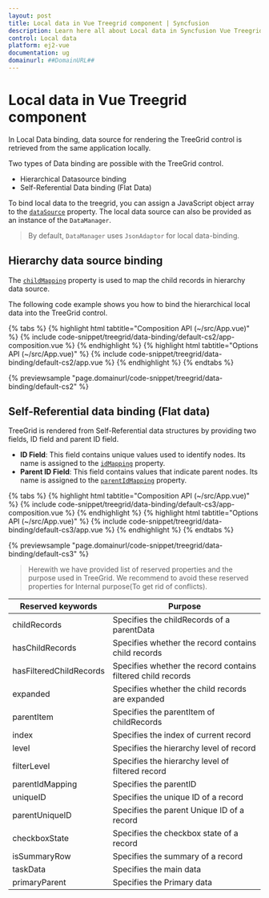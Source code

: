 ```yaml
---
layout: post
title: Local data in Vue Treegrid component | Syncfusion
description: Learn here all about Local data in Syncfusion Vue Treegrid component of Syncfusion Essential JS 2 and more.
control: Local data 
platform: ej2-vue
documentation: ug
domainurl: ##DomainURL##
---
```


# Local data in Vue Treegrid component

In Local Data binding, data source for rendering the TreeGrid control is retrieved from the same application locally.

Two types of Data binding are possible with the TreeGrid control.

* Hierarchical Datasource binding
* Self-Referential Data binding (Flat Data)

To bind local data to the treegrid, you can assign a JavaScript object array to the [`dataSource`](https://ej2.syncfusion.com/vue/documentation/api/treegrid#datasource) property. The local data source can also be provided as an instance of the `DataManager`.

> By default, `DataManager` uses `JsonAdaptor` for local data-binding.

## Hierarchy data source binding

The [`childMapping`](https://ej2.syncfusion.com/vue/documentation/api/treegrid#childMapping) property is used to map the child records in hierarchy data source.

The following code example shows you how to bind the hierarchical local data into the TreeGrid control.

{% tabs %}
{% highlight html tabtitle="Composition API (~/src/App.vue)" %}
{% include code-snippet/treegrid/data-binding/default-cs2/app-composition.vue %}
{% endhighlight %}
{% highlight html tabtitle="Options API (~/src/App.vue)" %}
{% include code-snippet/treegrid/data-binding/default-cs2/app.vue %}
{% endhighlight %}
{% endtabs %}
        
{% previewsample "page.domainurl/code-snippet/treegrid/data-binding/default-cs2" %}

## Self-Referential data binding (Flat data)

TreeGrid is rendered from Self-Referential data structures by providing two fields, ID field and parent ID field.

* **ID Field**: This field contains unique values used to identify nodes. Its name is assigned to the [`idMapping`](https://ej2.syncfusion.com/vue/documentation/api/treegrid#idMapping) property.
* **Parent ID Field**: This field contains values that indicate parent nodes. Its name is assigned to the [`parentIdMapping`](https://ej2.syncfusion.com/vue/documentation/api/treegrid#parentIdMapping) property.

{% tabs %}
{% highlight html tabtitle="Composition API (~/src/App.vue)" %}
{% include code-snippet/treegrid/data-binding/default-cs3/app-composition.vue %}
{% endhighlight %}
{% highlight html tabtitle="Options API (~/src/App.vue)" %}
{% include code-snippet/treegrid/data-binding/default-cs3/app.vue %}
{% endhighlight %}
{% endtabs %}
        
{% previewsample "page.domainurl/code-snippet/treegrid/data-binding/default-cs3" %}

> Herewith we have provided list of reserved properties and the purpose used in TreeGrid. We recommend to avoid these reserved properties for Internal purpose(To get rid of conflicts).

Reserved keywords | Purpose
-----|-----
childRecords | Specifies the childRecords of a parentData
hasChildRecords | Specifies whether the record contains child records
hasFilteredChildRecords | Specifies whether the record contains filtered child records
expanded | Specifies whether the child records are expanded
parentItem | Specifies the parentItem of childRecords
index | Specifies the index of current record
level | Specifies the hierarchy level of record
filterLevel | Specifies the hierarchy level of filtered record
parentIdMapping | Specifies the parentID
uniqueID | Specifies the unique ID of a record
parentUniqueID | Specifies the parent Unique ID of a record
checkboxState | Specifies the checkbox state of a record
isSummaryRow | Specifies the summary of a record
taskData | Specifies the main data
primaryParent | Specifies the Primary data